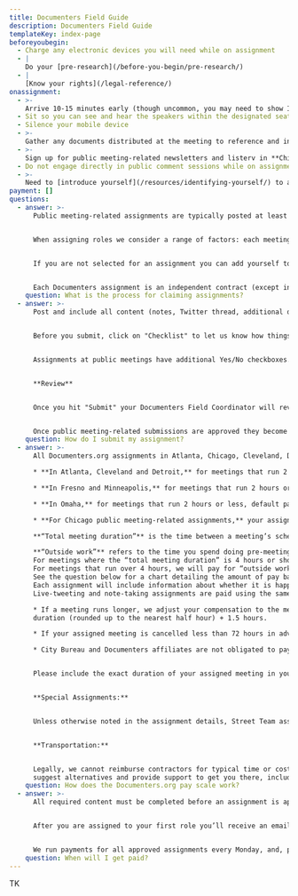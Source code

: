 ```yaml
---
title: Documenters Field Guide
description: Documenters Field Guide
templateKey: index-page
beforeyoubegin:
  - Charge any electronic devices you will need while on assignment
  - |
    Do your [pre-research](/before-you-begin/pre-research/)
  - |
    [Know your rights](/legal-reference/)
onassignment:
  - >-
    Arrive 10-15 minutes early (though uncommon, you may need to show ID or pass through security)
  - Sit so you can see and hear the speakers within the designated seating area
  - Silence your mobile device
  - >-
    Gather any documents distributed at the meeting to reference and include with your assignment submission
  - >-
    Sign up for public meeting-related newsletters and listerv in **Chicago** by emailing documenters@citybureau.org . In **Cleveland**, email cledocumenters@gmail.com . In **Detroit**, email documenters@outliermedia.org . In **Minneapolis**, email documenterspuc@gmail.com . In **Atlanta**, email documenters@canopyatlanta.org . In **Omaha**, email abbie@omahadocumenters.org . In **Fresno**, email heather@fresnoland.org . 
  - Do not engage directly in public comment sessions while on assignment
  - >-
    Need to [introduce yourself](/resources/identifying-yourself/) to attendees or committee members? Refer to the back of your Documenters ID card for a handy conversation-starter
payment: []
questions:
  - answer: >-
      Public meeting-related assignments are typically posted at least a week in advance, on Mondays, and assigned by that Friday. Documenters are notified of assignments they may apply to, if they have been selected and other training opportunities via email.


      When assigning roles we consider a range of factors: each meeting’s topic and format, as well as each applicant’s preferred role, frequency/recency of assignments, technical skill level, past experiences and expressed interests. 


      If you are not selected for an assignment you can add yourself to the waitlist. We do not assign roles less than 48 hours ahead of the start time unless the originally assigned Documenter is no longer able to attend or the meeting is posted on short notice.


      Each Documenters assignment is an independent contract (except in Minneapolis, where Documenters' work is considered part-time) and there are no expectations as to how frequently you participate in the program. We cover between 8-20 meetings each week; the most active Documenters typically do one assignment per week.
    question: What is the process for claiming assignments?
  - answer: >-
      Post and include all content (notes, Twitter thread, additional documents, images, recordings, etc.) on your Documenters.org assignment page within 24 hours of the end of the meeting or assignment, unless otherwise noted.


      Before you submit, click on "Checklist" to let us know how things went. For all submissions, we’ll ask for your feedback or advice for future Documenters on this assignment.


      Assignments at public meetings have additional Yes/No checkboxes. Most of these, such as if decisions seemed to be made in advance or if officials were attentive and alert, are questions you will be able to answer easily having attended the meeting. A few require closer observation while at the meeting (start and end time, approximate attendance).


      **Review**


      Once you hit "Submit" your Documenters Field Coordinator will review your submission and may share feedback or tips via email. Occasionally, we may request revisions or additions if the submission did not meet the stated assignment requirements.


      Once public meeting-related submissions are approved they become publicly viewable on Documenters.org.
    question: How do I submit my assignment?
  - answer: >-
      All Documenters.org assignments in Atlanta, Chicago, Cleveland, Detroit, Fresno and Omaha are independent contracts. Atlanta, Cleveland and Detroit assignments are based on a pay rate of $16 per hour. Omaha assignments are based on a pay rate of $15 per hour. Chicago Documenters assignments are  based on a pay rate of $18 per hour. Fresno Documenters assignments are based on a pay rate of $20 per hour. Minneapolis assignments are part-time work based on a pay rate of $20 per hour. Our most common assignments are taking notes or live-tweeting government open meetings. For special assignments, each posting will include estimated hours needed for completion.

      * **In Atlanta, Cleveland and Detroit,** for meetings that run 2 hours or less, default pay per assignment is $56. This assumes a total of 3.5 hours: 2 hours for meeting attendance + 1.5 hours for pre-research, follow-up work, note editing, uploading, etc.

      * **In Fresno and Minneapolis,** for meetings that run 2 hours or less, default pay is $70: 2 hours for meeting attendance + 1.5 hours for pre-research, follow-up work, note editing, uploading, etc.

      * **In Omaha,** for meetings that run 2 hours or less, default pay per assignment is $52.50. This assumes a total of 3.5 hours: 2 hours for meeting attendance + 1.5 hours for pre-research, follow-up work, note editing, uploading, etc. 

      * **For Chicago public meeting-related assignments,** your assignment hours include the total meeting duration and outside work.

      **“Total meeting duration”** is the time between a meeting’s scheduled start time to the actual end time (when the meeting ends and/or you stop documenting it), including closed or executive session.

      **“Outside work”** refers to the time you spend doing pre-meeting research and post-meeting revisions. 
      For meetings where the “total meeting duration” is 4 hours or shorter, we’ll pay for two hours of “outside work.”
      For meetings that run over 4 hours, we will pay for “outside work” hours that equal half of the meeting duration. So, if you cover a 5-hour meeting, we would compensate you for 2.5 hours of “outside work,” and for a 6-hour meeting, we would pay for 3 hours of “outside work.”
      See the question below for a chart detailing the amount of pay based on the length of a meeting.
      Each assignment will include information about whether it is happening in person, via a virtual platform or both (hybrid). In most cases, you will get to choose how you tune in to the meeting, but any meetings documented in person will include an extra hour ($18) of pay. If you expect to be late to the meeting due to public transit issues, let Documenters staff know right away. 
      Live-tweeting and note-taking assignments are paid using the same pay scale. Though they are very different tasks, they are equally demanding in their own ways. Notes require more revision/editing and time. Live-tweeting is less time-consuming but requires additional technical skills, quick-thinking and accuracy in the moment.

      * If a meeting runs longer, we adjust your compensation to the meeting
      duration (rounded up to the nearest half hour) + 1.5 hours.

      * If your assigned meeting is cancelled less than 72 hours in advance of the scheduled start time, all sites will pay you a "kill fee" equivalent to 1 hour of their local pay scale.

      * City Bureau and Documenters affiliates are not obligated to pay a kill fee if you are unable to attend an assigned meeting (i.e. due to transportation delays, unexpected illness, a family emergency). If you are unable to attend an assigned meeting please reply to your assignment email as soon as possible to let us know; we’re usually able to find someone else to cover it if given a few days’ notice. You may share any research you did in preparation for the assignment and we will consider paying you the kill fee.


      Please include the exact duration of your assigned meeting in your submission checklist (meeting duration is confirmed through meeting minutes, official confirmation and Documenter checklists).


      **Special Assignments:**


      Unless otherwise noted in the assignment details, Street Team assignments and Special Assignments are paid at the local hourly rate mentioned above rounded up to the nearest half-hour. View your assigned meeting on Documenters.org for details and contact our Documenters Field Coordinator for questions.


      **Transportation:**


      Legally, we cannot reimburse contractors for typical time or costs associated with getting to your assignment (i.e. gas, toll fees, transit fees). If you encounter extenuating circumstances on your commute (for example, a train line is shut down or a bus hasn’t come yet) let your Documenters Field Coordinator know right away. In most cases, we can
      suggest alternatives and provide support to get you there, including rideshare reimbursement.
    question: How does the Documenters.org pay scale work?
  - answer: >-
      All required content must be completed before an assignment is approved and payment is released. City Bureau and o reserves the right to cancel payment for late or incomplete submissions.


      After you are assigned to your first role you’ll receive an email from City Bureau’s operations team, as well as an invite to join Gusto, the system we use to manage payments. Click the link in the email to create a Gusto account and enter your Social Security number, address, and bank account coordinates (The information is kept securely by Gusto). Once that information is entered you’ll be set up for direct deposit, and you’ll also be able to login anytime to see your payment records or tax forms.


      We run payments for all approved assignments every Monday, and, provided you've set up your Gusto profile, the payment will be in your account 5 days after we press the button. If there are no bank holidays, this is usually Friday. If you have any questions about payment contact your Documenters Field Coordinator.
    question: When will I get paid?
---
```

TK
